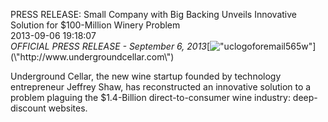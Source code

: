PRESS RELEASE: Small Company with Big Backing Unveils Innovative Solution for $100-Million Winery Problem<br/>2013-09-06 19:18:07<br/>*OFFICIAL PRESS RELEASE - September 6, 2013*[![\"uclogoforemail565w\"](\"http://blog.undergroundcellar.com/wp-content/uploads/2013/08/uclogoforemail565w.png\")](\"http://www.undergroundcellar.com\")

 Underground Cellar, the new wine startup founded by technology entrepreneur Jeffrey Shaw, has reconstructed an innovative solution to a problem plaguing the $1.4-Billion direct-to-consumer wine industry: deep-discount websites.